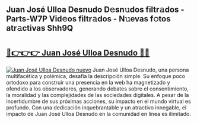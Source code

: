 ## Juan José Ulloa Desnudo D𝚎sn𝚞dos filtr𝚊dos - Parts-W7P Vid𝚎os filtr𝚊dos - N𝚞evas f𝚘tos atr𝚊ctivas Shh9Q

# <h2><a href="http://mbap3z.tromn.icu/?c=Juan+Jos%c3%a9+Ulloa+Desnudo">🔗👉👉👉 Juan José Ulloa Desnudo 🔗🔗</a></h2>

[![Juan José Ulloa Desnudo nuevo](https://i.imgur.com/pEAQMta.gif)](http://mbap3z.tromn.icu/?c=Juan+Jos%c3%a9+Ulloa+Desnudo)
Juan José Ulloa Desnudo, una persona multifacética y polémica, desafía la descripción simple. Su enfoque poco ortodoxo para construir una presencia en la web ha magnetizado y ofendido a los observadores, generando debates sobre el consentimiento, la moralidad y las complejidades de las sociedades digitales. A pesar de la incertidumbre de sus próximas acciones, su impacto en el mundo virtual es profundo. Con una dedicación inquebrantable y un atractivo innegable, el impacto de Juan José Ulloa Desnudo en la comunidad en línea es ilimitado.

